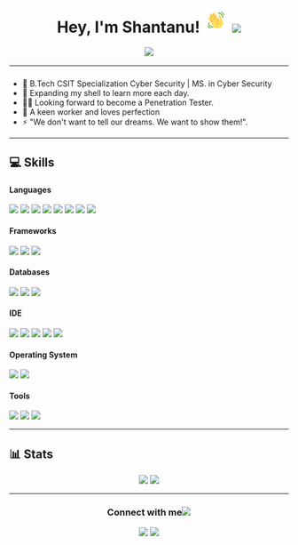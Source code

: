 <h1 align="center">Hey, I'm Shantanu! <img src="wave.gif" 
         alt="Waving hand animated gif"
         height="45"
         width="45" /> 
	<img src="https://hits.seeyoufarm.com/api/count/incr/badge.svg?url=https%3A%2F%2Fgithub.com%2F{shantanuv09}1212%2Fhit-counter"/>
</h1>

<p align="center">
	<a href="https://github.com/DenverCoder1/readme-typing-svg"><img src="https://readme-typing-svg.herokuapp.com?lines=Android+Developer;CS+Engineer;Penetration+Tester;Bug+Bounty+Hunter&center=true&width=380&height=45"></a><br>
</p>

---

### 

- 🔭 B.Tech CSIT Specialization Cyber Security | MS. in Cyber Security
- 🌱 Expanding my shell to learn more each day.
- 👨‍💻 Looking forward to become a Penetration Tester.
- 🥅 A keen worker and loves perfection
- ⚡ "We don't want to tell our dreams. We want to show them!".

---

## 💻 Skills &nbsp;
<h4> Languages </h4>
<span> 
  <img src="https://img.shields.io/badge/Bash-4EAA25?logo=gnubash&logoColor=fff" />
  <img src="https://img.shields.io/badge/python-3670A0?style=for-the-badge&logo=python&logoColor=ffdd54" />
  <img src="https://img.shields.io/badge/C%2B%2B-00599C?style=for-the-badge&logo=c%2B%2B&logoColor=white" />
  <img src="https://img.shields.io/badge/r-%23276DC3.svg?style=for-the-badge&logo=r&logoColor=white" />
  <img src="https://img.shields.io/badge/HTML5-E34F26?style=for-the-badge&logo=html5&logoColor=white" />
  <img src="https://img.shields.io/badge/CSS3-1572B6?style=for-the-badge&logo=css3&logoColor=white" />
  <img src="https://img.shields.io/badge/Java-ED8B00?style=for-the-badge&logo=openjdk&logoColor=white"/>
  <img src="[https://img.shields.io/badge/-C++-blue?logo=cplusplus](https://img.shields.io/badge/C%2B%2B-17-blue?style=for-the-badge&logo=cplusplus)" />
</span>
<h4> Frameworks </h4>
<span>
	<img src="https://img.shields.io/badge/numpy-%23013243.svg?style=for-the-badge&logo=numpy&logoColor=white" />
	<img src="https://img.shields.io/badge/pandas-%23150458.svg?style=for-the-badge&logo=pandas&logoColor=white" />
	<img src="https://img.shields.io/badge/node.js-339933?style=for-the-badge&logo=Node.js&logoColor=white" />
</span>
<h4> Databases </h4>
<span>
        <img src="https://img.shields.io/badge/MySQL-00000F?style=for-the-badge&logo=mysql&logoColor=white">
        <img src="https://img.shields.io/badge/Mongo-DB-47A248?style=for-the-badge&logo=mongodb&logoColor=green">
	<img src="https://img.shields.io/badge/Microsoft_SQL_Server-CC2927" />
</span>
<h4> IDE </h4>
<span>
 	<img src="https://img.shields.io/badge/pycharm-15A42D.svg?style=for-the-badge&logo=pycharm&logoColor=white" />
        <img src="https://img.shields.io/badge/Colab-F9AB00?style=for-the-badge&logo=googlecolab&color=525252" /> 
	<img src="https://img.shields.io/badge/Visual_Studio_Code-0078D4?style=for-the-badge&logo=visual%20studio%20code&logoColor=white" />
	<img src="https://img.shields.io/badge/jupyter-%23FA0F00.svg?style=for-the-badge&logo=jupyter&logoColor=white" />
	<img src="https://img.shields.io/badge/Intellij%20Idea-000?logo=intellij-idea&style=for-the-badge" />
</span>
<h4> Operating System </h4>
<span>
	<img src="https://img.shields.io/badge/Windows-0078D6?style=for-the-badge&logo=windows&logoColor=white" />
	<img src="https://img.shields.io/badge/-Kali%20Linux-%23557C94?style=for-the-badge&logo=kalilinux&logoColor=white" />
</span>
<h4> Tools </h4>
<span>
	<img src="https://img.shields.io/badge/-VirusTotal-%23394EFF?style=for-the-badge&logo=virustotal&logoColor=white" />
	<img src="https://img.shields.io/badge/-Tor%20Browser-%237D4698?style=for-the-badge&logo=torbrowser&logoColor=white" />
	<img src="https://img.shields.io/badge/-Wireshark-%231679A7?style=for-the-badge&logo=wireshark&logoColor=white" />
</span>

---
## 📊 Stats &nbsp;

<p align="center">
	<img width="48%" src="https://github-readme-stats.vercel.app/api?username=shantanuv09&show_icons=true&count_private=true&theme=tokyonight" />
	<img width="48%" src="https://github-readme-streak-stats.herokuapp.com/?user=shantanuv09&theme=tokyonight" />
</p>


---

<h3 align="center">Connect with me<img src="https://github.com/oHTGo/oHTGo/blob/main/images/handshake.gif" height="35px"></h3>
<p align="center">
	<a href="https://www.linkedin.com/in/shantanuvartak/" target="blank"><img src="https://img.shields.io/badge/linkedin-%230077B5.svg?style=for-the-badge&logo=linkedin&logoColor=white"></a>
	<a href="mailto:shantanuvartak09@gmail.com?subject=Hello%20Parv" target="blank"><img src="https://img.shields.io/badge/Gmail-D14836?style=for-the-badge&logo=gmail&logoColor=white"></a>	
</p>


[linkedin]: https://www.linkedin.com/in/shantanuvartak/
